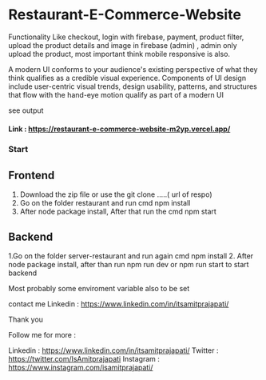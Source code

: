 # Restaurant-E-Commerce-Website
Functionality Like checkout, login with firebase, payment, product filter, upload the product details and image in firebase (admin) , admin only upload the product, most important think mobile responsive is also.

A modern UI conforms to your audience's existing perspective of what they think qualifies as a credible visual experience. Components of UI design include user-centric visual trends, design usability, patterns, and structures that flow with the hand-eye motion qualify as part of a modern UI

see output 

#### Link : https://restaurant-e-commerce-website-m2yp.vercel.app/

### Start

## Frontend
 1. Download the zip file or use the git clone .....( url of respo)
 2. Go on the folder restaurant and run cmd npm install 
 3. After node package install, After that run the cmd npm start

## Backend
  1.Go on the folder server-restaurant and run again cmd npm install
  2. After node package install, after than run npm run dev or npm run start to start backend

Most probably some enviroment variable also to be set

contact me Linkedin : https://www.linkedin.com/in/itsamitprajapati/ 

Thank you 

Follow me for more : 

Linkedin : https://www.linkedin.com/in/itsamitprajapati/
Twitter : https://twitter.com/IsAmitprajapati
Instagram : https://www.instagram.com/isamitprajapati/

